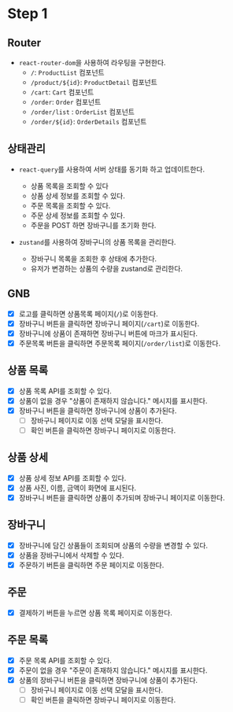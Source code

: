 # Step 1

## Router

- `react-router-dom`을 사용하여 라우팅을 구현한다.
  - `/`: `ProductList` 컴포넌트
  - `/product/${id}`: `ProductDetail` 컴포넌트
  - `/cart`: `Cart` 컴포넌트
  - `/order`: `Order` 컴포넌트
  - `/order/list` : `OrderList` 컴포넌트
  - `/order/${id}`: `OrderDetails` 컴포넌트

## 상태관리

- `react-query`를 사용하여 서버 상태를 동기화 하고 업데이트한다.
  - 상품 목록을 조회할 수 있다
  - 상품 상세 정보를 조회할 수 있다.
  - 주문 목록을 조회할 수 있다.
  - 주문 상세 정보를 조회할 수 있다.
  - 주문을 POST 하면 장바구니를 초기화 한다.

- `zustand`를 사용하여 장바구니의 상품 목록을 관리한다.
  - 장바구니 목록을 조회한 후 상태에 추가한다.
  - 유저가 변경하는 상품의 수량을 zustand로 관리한다.

## GNB

- [x] 로고를 클릭하면 상품목록 페이지(`/`)로 이동한다.
- [x] 장바구니 버튼을 클릭하면 장바구니 페이지(`/cart`)로 이동한다.
- [x] 장바구니에 상품이 존재하면 장바구니 버튼에 마크가 표시된다.
- [x] 주문목록 버튼을 클릭하면 주문목록 페이지(`/order/list`)로 이동한다.

## 상품 목록

- [x] 상품 목록 API를 조회할 수 있다.
- [x] 상품이 없을 경우 "상품이 존재하지 않습니다." 메시지를 표시한다.
- [x] 장바구니 버튼을 클릭하면 장바구니에 상품이 추가된다.
  - [ ] 장바구니 페이지로 이동 선택 모달을 표시한다.
  - [ ] 확인 버튼을 클릭하면 장바구니 페이지로 이동한다.

## 상품 상세

- [x] 상품 상세 정보 API를 조회할 수 있다.
- [x] 상품 사진, 이름, 금액이 화면에 표시된다.
- [x] 장바구니 버튼을 클릭하면 상품이 추가되며 장바구니 페이지로 이동한다.

## 장바구니

- [x] 장바구니에 담긴 상품들이 조회되며 상품의 수량을 변경할 수 있다.
- [x] 상품을 장바구니에서 삭제할 수 있다.
- [x] 주문하기 버튼을 클릭하면 주문 페이지로 이동한다.

## 주문

- [x] 결제하기 버튼을 누르면 상품 목록 페이지로 이동한다.

## 주문 목록

- [x] 주문 목록 API를 조회할 수 있다.
- [x] 주문이 없을 경우 "주문이 존재하지 않습니다." 메시지를 표시한다.
- [x] 상품의 장바구니 버튼을 클릭하면 장바구니에 상품이 추가된다.
  - [ ] 장바구니 페이지로 이동 선택 모달을 표시한다.
  - [ ] 확인 버튼을 클릭하면 장바구니 페이지로 이동한다.